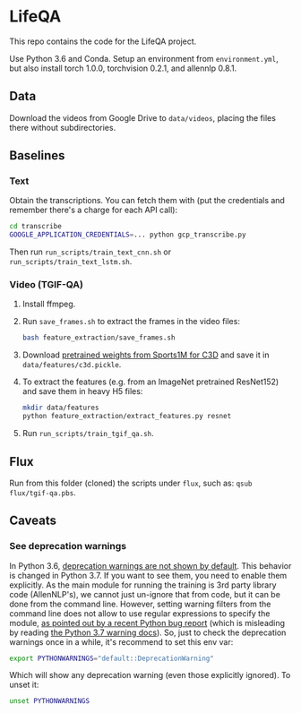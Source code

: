 # LifeQA

This repo contains the code for the LifeQA project.

Use Python 3.6 and Conda. Setup an environment from `environment.yml`, but also install torch 1.0.0, torchvision 0.2.1,
and allennlp 0.8.1.

## Data

Download the videos from Google Drive to `data/videos`, placing the files there without subdirectories.

## Baselines

### Text

Obtain the transcriptions. You can fetch them with (put the credentials and remember there's a charge for each API
call):

```bash
cd transcribe
GOOGLE_APPLICATION_CREDENTIALS=... python gcp_transcribe.py
```

Then run `run_scripts/train_text_cnn.sh` or `run_scripts/train_text_lstm.sh`.

### Video (TGIF-QA)

1. Install ffmpeg.
2. Run `save_frames.sh` to extract the frames in the video files:

    ```bash
    bash feature_extraction/save_frames.sh
    ```

3. Download [pretrained weights from Sports1M for C3D](http://imagelab.ing.unimore.it/files/c3d_pytorch/c3d.pickle)
and save it in `data/features/c3d.pickle`.
4. To extract the features (e.g. from an ImageNet pretrained ResNet152) and save them in heavy H5 files:

    ```bash
    mkdir data/features
    python feature_extraction/extract_features.py resnet
    ```

5. Run `run_scripts/train_tgif_qa.sh`.

## Flux

Run from this folder (cloned) the scripts under `flux`, such as: `qsub flux/tgif-qa.pbs`.

## Caveats

### See deprecation warnings

In Python 3.6, [deprecation warnings are not shown by default](https://docs.python.org/3.6/library/warnings.html#warning-categories).
This behavior is changed in Python 3.7. If you want to see them, you need to enable them explicitly. As the main module
for running the training is 3rd party library code (AllenNLP's), we cannot just un-ignore that from code, but it can be
done from the command line. However, setting warning filters from the command line does not allow to use regular
expressions to specify the module, [as pointed out by a recent Python bug report](https://bugs.python.org/issue34624)
(which is misleading by reading [the Python 3.7 warning docs](https://docs.python.org/3.7/library/warnings.html#describing-warning-filters)).
So, just to check the deprecation warnings once in a while, it's recommend to set this env var:

```bash
export PYTHONWARNINGS="default::DeprecationWarning"
```

Which will show any deprecation warning (even those explicitly ignored). To unset it:

```bash
unset PYTHONWARNINGS
```
